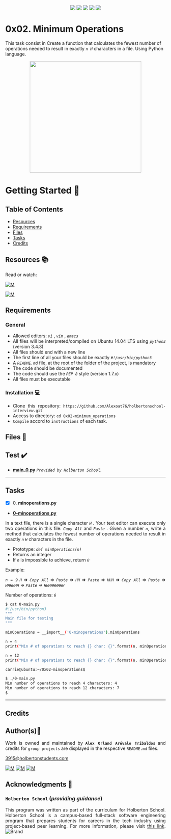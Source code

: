 <p align="center">
<img src="https://img.shields.io/badge/LINUX-darkgreen.svg"/>
<img src="https://img.shields.io/badge/Shell-ligthgreen.svg"/>
<img src="https://img.shields.io/badge/Vim-green.svg"/>
<img src="https://img.shields.io/badge/Python-blue.svg"/>
<img src="https://img.shields.io/badge/Markdown-black.svg"/><br>	
</p>

# 0x02. Minimum Operations

This task consist in Create a function that calculates the fewest number of operations needed to result in exactly *` n H `* characters in a file. Using Python language.

<p align="center">
  <img width="350"  
        src="https://cdn.sanity.io/images/oaglaatp/production/a697fedfc98c7c8f5a8063a3461e53e1350a6acb-1200x800.png?w=1200"
  >
</p>

# Getting Started :running:	
<div style="text-align: justify">

## Table of Contents
* [Resources](#resources-books)
* [Requirements](#requirements)
* [Files](#files-file_folder)
* [Tasks](#tasks)
* [Credits](#credits)

## Resources :books:
Read or watch:
	
[![M](https://upload.wikimedia.org/wikipedia/commons/thumb/2/2f/Google_2015_logo.svg/80px-Google_2015_logo.svg.png)](https://www.google.com/search?q=method+that+calculates+the+fewest+number+of+operations+needed+to+result+in+exactly+n+h+characters&oq=&aqs=chrome.0.69i59i450l8.536578941j0j15&sourceid=chrome&ie=UTF-8)

[![M](https://upload.wikimedia.org/wikipedia/commons/thumb/e/e1/Logo_of_YouTube_%282015-2017%29.svg/70px-Logo_of_YouTube_%282015-2017%29.svg.png)](https://www.youtube.com/watch?v=03ZepmoVJGI)

## Requirements
### General
- Allowed editors:  *` vi `* ,  *` vim `* ,  *` emacs `*
- All files will be interpreted/compiled on Ubuntu 14.04 LTS using  *` python3 `*  (version 3.4.3)
- All files should end with a new line
- The first line of all your files should be exactly  *` #!/usr/bin/python3 `* 
- A  *` README.md `*  file, at the root of the folder of the project, is mandatory
- The code should be documented
- The code should use the  *` PEP 8 `*  style (version 1.7.x)
- All files must be executable

### Installation :computer:
	
- Clone this repository: `https://github.com/Alexoat76/holbertonschool-interview.git`	
- Access to directory: `cd 0x02-minimum_operations`
- `Compile` accord to `instructions` of each task.

## Files :file_folder:

## Test :heavy_check_mark:

+ **[main_0.py](./main_0.py)**  *`Provided by Holberton School`*.

---

## Tasks

+ [x] 0\. **minoperations.py**

+ **[0-minoperations.py](./0-minoperations.py)**

In a text file, there is a single character   *` H `*  . Your text editor can execute only two operations in this file:  *` Copy All `*   and   *` Paste `*  . Given a number   *` n `*, 
write a method that calculates the fewest number of operations needed to result in exactly   *` n `*   *` H `*   characters in the file.
* Prototype:  *` def minOperations(n) `* 
* Returns an integer
* If  *` n `*  is impossible to achieve, return  *` 0 `* 

Example:

 *` n = 9 `* 
 *` H `*  =>  *` Copy All `*  => *` Paste `*   =>  *` HH `*  =>  *` Paste `*  =>  *` HHH `*  =>  *` Copy All `*  => *` Paste `*  =>  *` HHHHHH `*   =>  *` Paste `*  => *` HHHHHHHHH `* 

Number of operations:   *` 6 `*
 
```bash
$ cat 0-main.py
#!/usr/bin/python3
"""
Main file for testing
"""

minOperations = __import__('0-minoperations').minOperations

n = 4
print("Min # of operations to reach {} char: {}".format(n, minOperations(n)))

n = 12
print("Min # of operations to reach {} char: {}".format(n, minOperations(n)))

carrie@ubuntu:~/0x02-minoperations$

```

```bash
$ ./0-main.py
Min number of operations to reach 4 characters: 4
Min number of operations to reach 12 characters: 7
$

```
---

## Credits

## Author(s):blue_book:

Work is owned and maintained by 
	**`Alex Orland Arévalo Tribaldos`**  and credits for `group projects` are displayed in the respective `README.md` files.

<3915@holbertonstudents.com>
	
[![M](https://upload.wikimedia.org/wikipedia/commons/thumb/9/91/Octicons-mark-github.svg/25px-Octicons-mark-github.svg.png)](https://github.com/Alexoat76)
[![M](https://upload.wikimedia.org/wikipedia/fr/thumb/c/c8/Twitter_Bird.svg/25px-Twitter_Bird.svg.png)](https://twitter.com/aoarevalot)
[![M](https://upload.wikimedia.org/wikipedia/commons/thumb/c/ca/LinkedIn_logo_initials.png/25px-LinkedIn_logo_initials.png)](https://www.linkedin.com/in/Alexoat76/)

## Acknowledgments :mega: 

### **`Holberton School`** (*providing guidance*)
	
This program was written as part of the curriculum for Holberton School.
Holberton School is a campus-based full-stack software engineering program
that prepares students for careers in the tech industry using project-based
peer learning. For more information,  please visit [this link](https://www.holbertonschool.com/).
![Brand](https://assets.website-files.com/6105315644a26f77912a1ada/610540e8b4cd6969794fe673_Holberton_School_logo-04-04.svg)
